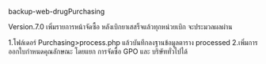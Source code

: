 backup-web-drugPurchasing

Version.7.0
เพิ่มรายการหน้าจัดซื้อ หลังเบิกยาเสสร็จแล้วทุกหน่วยเบิก จะประมวลผลผ่าน

1.โฟล์เดอร์ Purchasing>process.php แล้วบันทึกลงฐานข้อมูลตาราง processed
2.เพิ่มการออกใบกำหนดคุณลักษณะ โดยแยก การจัดซื้อ GPO  และ บริษัททั่วไปได้
